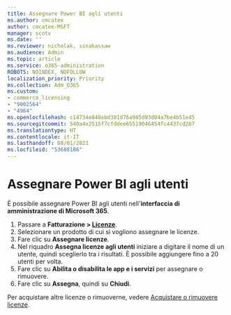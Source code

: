 ```yaml
---
title: Assegnare Power BI agli utenti
ms.author: cmcatee
author: cmcatee-MSFT
manager: scotv
ms.date: ''
ms.reviewer: nicholak, sinakassaw
ms.audience: Admin
ms.topic: article
ms.service: o365-administration
ROBOTS: NOINDEX, NOFOLLOW
localization_priority: Priority
ms.collection: Adm_O365
ms.custom:
- commerce_licensing
- "9002564"
- "4964"
ms.openlocfilehash: c14734e848ebd381d76a985d93d04a7be4b51e45
ms.sourcegitcommit: 540a4e2515f7cfddee65519046454fc4437cd287
ms.translationtype: HT
ms.contentlocale: it-IT
ms.lasthandoff: 08/01/2021
ms.locfileid: "53688186"
---
```

# <a name="assign-power-bi-to-users"></a>Assegnare Power BI agli utenti

È possibile assegnare Power BI agli utenti nell'**interfaccia di amministrazione di Microsoft 365**.  

1. Passare a **Fatturazione > [Licenze](https://go.microsoft.com/fwlink/p/?linkid=842264)**.
2. Selezionare un prodotto di cui si vogliono assegnare le licenze.
3. Fare clic su **Assegnare licenze**.
4. Nel riquadro **Assegna licenze agli utenti** iniziare a digitare il nome di un utente, quindi sceglierlo tra i risultati. È possibile aggiungere fino a 20 utenti per volta.
5. Fare clic su **Abilita o disabilita le app e i servizi** per assegnare o rimuovere.
6. Fare clic su **Assegna**, quindi su **Chiudi**.

Per acquistare altre licenze o rimuoverne, vedere [Acquistare o rimuovere licenze](/microsoft-365/commerce/licenses/buy-licenses#buy-or-remove-licenses-for-your-business-subscription).